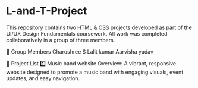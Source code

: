 # L-and-T-Project
This repository contains two HTML & CSS projects developed as part of the UI/UX Design Fundamentals coursework. All work was completed collaboratively in a group of three members. 

👥 Group Members
Charushree S
Lalit kumar
Aarvisha yadav

📂 Project List
1️⃣ Music band website
Overview:
A vibrant, responsive website designed to promote a music band with engaging visuals, event updates, and easy navigation.




